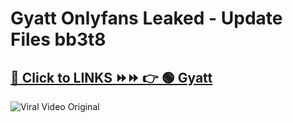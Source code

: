 
 # Gyatt Onlyfans Leaked - Update Files bb3t8

## <h2><a href="https://clipsfans.com/Gyatt&ref=git">🔗 Click to LINKS ⏩⏩ 👉 🟢 Gyatt </a></h2>

<a href="https://clipsfans.com/Gyatt&ref=git" rel="nofollow" data-target="animated-image.originalLink"><img src="https://i.ibb.co.com/xMMVF88/686577567.gif" alt="Viral Video Original" style="max-width: 100%; display: inline-block;" data-target="animated-image.originalImage"></a>

